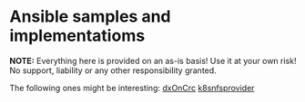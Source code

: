 # Ansible samples and implementatioms

**NOTE:** Everything here is provided on an as-is basis! Use it at your own risk! No support, liability  or any other responsibility granted.

The following ones might be interesting: [dxOnCrc](dxOnCrc/README.md) [k8snfsprovider](k8snfsprovider/README.md)
